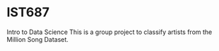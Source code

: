 # IST687
Intro to Data Science
This is a group project to classify artists from the Million Song Dataset.
